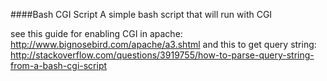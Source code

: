 ####Bash CGI Script
A simple bash script that will run with CGI

see this guide for enabling CGI in apache: http://www.bignosebird.com/apache/a3.shtml
and this to get query string: http://stackoverflow.com/questions/3919755/how-to-parse-query-string-from-a-bash-cgi-script
